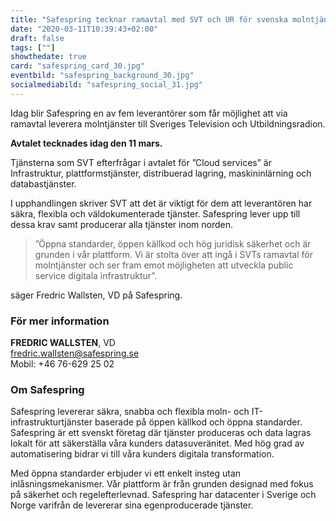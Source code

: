 ```yaml
---
title: "Safespring tecknar ramavtal med SVT och UR för svenska molntjänster"
date: "2020-03-11T10:39:43+02:00"
draft: false
tags: [""]
showthedate: true
card: "safespring_card_30.jpg"
eventbild: "safespring_background_30.jpg"
socialmediabild: "safespring_social_31.jpg"
---
```


<div class="ingress"><p>Idag blir Safespring en av fem leverantörer som får möjlighet att via ramavtal leverera molntjänster till Sveriges Television och Utbildningsradion.
</p></div>

**Avtalet tecknades idag den 11 mars.**

Tjänsterna som SVT efterfrågar i avtalet för ”Cloud services” är Infrastruktur, plattformstjänster, distribuerad lagring, maskininlärning och databastjänster.

I upphandlingen skriver SVT att det är viktigt för dem att leverantören har säkra, flexibla och väldokumenterade tjänster. Safespring lever upp till dessa krav samt producerar alla tjänster inom norden.

>”Öppna standarder, öppen källkod och hög juridisk säkerhet och är grunden i vår plattform. Vi är stolta över att ingå i SVTs ramavtal för molntjänster och ser fram emot möjligheten att utveckla public service digitala infrastruktur”.

säger Fredric Wallsten, VD på Safespring.

### För mer information

**FREDRIC WALLSTEN**, VD<br>
fredric.wallsten@safespring.se<br>
Mobil: ‭+46 76-629 25 02‬‬‬‬‬‬‬

### Om Safespring
Safespring levererar säkra, snabba och flexibla moln- och IT-infrastrukturtjänster baserade på öppen källkod och öppna standarder. Safespring är ett svenskt företag där tjänster produceras och data lagras lokalt för att säkerställa våra kunders datasuveränitet. Med hög grad av automatisering bidrar vi till våra kunders digitala transformation.

Med öppna standarder erbjuder vi ett enkelt insteg utan inlåsningsmekanismer. Vår plattform är från grunden designad med fokus på säkerhet och regelefterlevnad. Safespring har datacenter i Sverige och Norge varifrån de levererar sina egenproducerade tjänster.
